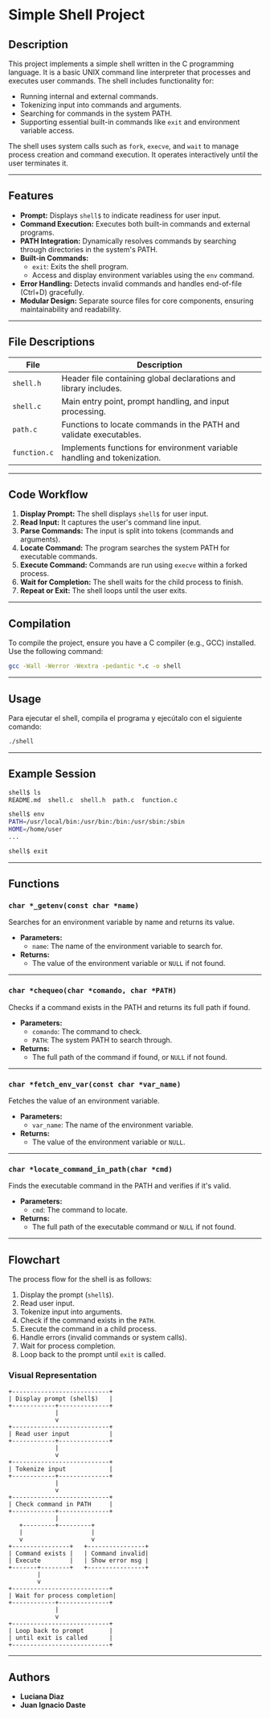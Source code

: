 # Simple Shell Project

## Description

This project implements a simple shell written in the C programming language. It is a basic UNIX command line interpreter that processes and executes user commands. The shell includes functionality for:

- Running internal and external commands.
- Tokenizing input into commands and arguments.
- Searching for commands in the system PATH.
- Supporting essential built-in commands like `exit` and environment variable access.

The shell uses system calls such as `fork`, `execve`, and `wait` to manage process creation and command execution. It operates interactively until the user terminates it.

---

## Features

- **Prompt:** Displays `shell$` to indicate readiness for user input.
- **Command Execution:** Executes both built-in commands and external programs.
- **PATH Integration:** Dynamically resolves commands by searching through directories in the system's PATH.
- **Built-in Commands:**
  - `exit`: Exits the shell program.
  - Access and display environment variables using the `env` command.
- **Error Handling:** Detects invalid commands and handles end-of-file (Ctrl+D) gracefully.
- **Modular Design:** Separate source files for core components, ensuring maintainability and readability.

---

## File Descriptions

| File         | Description                                                             |
| ------------ | ----------------------------------------------------------------------- |
| `shell.h`    | Header file containing global declarations and library includes.        |
| `shell.c`    | Main entry point, prompt handling, and input processing.                |
| `path.c`     | Functions to locate commands in the PATH and validate executables.      |
| `function.c` | Implements functions for environment variable handling and tokenization.|

---

## Code Workflow

1. **Display Prompt:** The shell displays `shell$` for user input.
2. **Read Input:** It captures the user's command line input.
3. **Parse Commands:** The input is split into tokens (commands and arguments).
4. **Locate Command:** The program searches the system PATH for executable commands.
5. **Execute Command:** Commands are run using `execve` within a forked process.
6. **Wait for Completion:** The shell waits for the child process to finish.
7. **Repeat or Exit:** The shell loops until the user exits.

---

## Compilation

To compile the project, ensure you have a C compiler (e.g., GCC) installed. Use the following command:

```bash
gcc -Wall -Werror -Wextra -pedantic *.c -o shell
```
---

## Usage

Para ejecutar el shell, compila el programa y ejecútalo con el siguiente comando:

```bash
./shell
```
---

## Example Session

```bash
shell$ ls
README.md  shell.c  shell.h  path.c  function.c

shell$ env
PATH=/usr/local/bin:/usr/bin:/bin:/usr/sbin:/sbin
HOME=/home/user
...

shell$ exit
```
---

## Functions

### `char *_getenv(const char *name)`
Searches for an environment variable by name and returns its value.

- **Parameters:**
  - `name`: The name of the environment variable to search for.
- **Returns:**
  - The value of the environment variable or `NULL` if not found.

---

### `char *chequeo(char *comando, char *PATH)`
Checks if a command exists in the PATH and returns its full path if found.

- **Parameters:**
  - `comando`: The command to check.
  - `PATH`: The system PATH to search through.
- **Returns:**
  - The full path of the command if found, or `NULL` if not found.

---

### `char *fetch_env_var(const char *var_name)`
Fetches the value of an environment variable.

- **Parameters:**
  - `var_name`: The name of the environment variable.
- **Returns:**
  - The value of the environment variable or `NULL`.

---

### `char *locate_command_in_path(char *cmd)`
Finds the executable command in the PATH and verifies if it's valid.

- **Parameters:**
  - `cmd`: The command to locate.
- **Returns:**
  - The full path of the executable command or `NULL` if not found.

---

## Flowchart

The process flow for the shell is as follows:

1. Display the prompt (`shell$`).
2. Read user input.
3. Tokenize input into arguments.
4. Check if the command exists in the `PATH`.
5. Execute the command in a child process.
6. Handle errors (invalid commands or system calls).
7. Wait for process completion.
8. Loop back to the prompt until `exit` is called.

### Visual Representation

```plaintext
+---------------------------+
| Display prompt (shell$)   |
+------------+--------------+
             |
             v
+---------------------------+
| Read user input           |
+------------+--------------+
             |
             v
+---------------------------+
| Tokenize input            |
+------------+--------------+
             |
             v
+---------------------------+
| Check command in PATH     |
+------------+--------------+
             |
   +---------+---------+
   |                   |
   v                   v
+----------------+   +----------------+
| Command exists |   | Command invalid|
| Execute        |   | Show error msg |
+-------+--------+   +----------------+
        |
        v
+---------------------------+
| Wait for process completion|
+------------+--------------+
             |
             v
+---------------------------+
| Loop back to prompt       |
| until exit is called      |
+---------------------------+
```
---

## Authors

- **Luciana Diaz**  
- **Juan Ignacio Daste**

